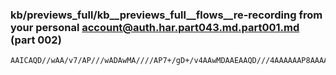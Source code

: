 ### kb/previews_full/kb__previews_full__flows__re-recording from your personal account@auth.har.part043.md.part001.md (part 002)

```md
AAICAQD//wAA/v7/AP///wADAwMA////AP7+/gD+/v4AAwMDAAEAAQD///4AAAAAAP8AAAAA/wAAAAAAAP39/QD9/f0AAgICAP///wABAQ
```

```
